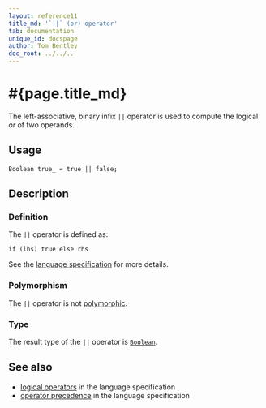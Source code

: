 ```yaml
---
layout: reference11
title_md: '`||` (or) operator'
tab: documentation
unique_id: docspage
author: Tom Bentley
doc_root: ../../..
---
```


# #{page.title_md}

The left-associative, binary infix `||` operator is used to compute the 
logical *or* of two operands.

## Usage 

<!-- try: -->
    Boolean true_ = true || false;

## Description

### Definition

The `||` operator is defined as:

<!-- check:none -->
<!-- try: -->
    if (lhs) true else rhs

See the [language specification](#{site.urls.spec_current}#logical) for 
more details.

### Polymorphism

The `||` operator is not [polymorphic](#{page.doc_root}/reference/operator/operator-polymorphism). 

### Type

The result type of the `||` operator is [`Boolean`](#{site.urls.apidoc_current}/Boolean.type.html).

## See also

* [logical operators](#{site.urls.spec_current}#logical) in the 
  language specification
* [operator precedence](#{site.urls.spec_current}#operatorprecedence) in the 
  language specification

